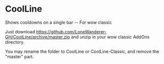 # CoolLine
Shows cooldowns on a single bar -- For wow classic

Just download https://github.com/LoneWanderer-GH/CoolLine/archive/master.zip and unzip in your wow classic AddOns directory.

You may rename the folder to CoolLine or CoolLine-Classic, and remove the "master" part.
